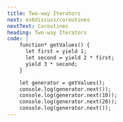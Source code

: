 ```yaml
---
title: Two-way Iterators
next: es6discuss/coroutines
nextText: Coroutines
heading: Two-way Iterators
code: |
    function* getValues() {
      let first = yield 1;
      let second = yield 2 * first;
      yield 3 * second;
    }

    let generator = getValues();
    console.log(generator.next());
    console.log(generator.next(10));
    console.log(generator.next(20));
    console.log(generator.next());
---
```


